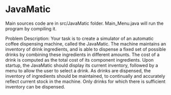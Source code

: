 # JavaMatic
Main sources code are in src/JavaMatic folder.
Main_Menu.java will run the program by compiling it.

Problem Description:
Your task is to create a simulator of an automatic coffee dispensing machine, called the JavaMatic.
The machine maintains an inventory of drink ingredients, and is able to dispense a fixed set of possible drinks by combining these ingredients in different amounts. The cost of a drink is computed as the total cost of its component ingredients.
Upon startup, the JavaMatic should display its current inventory, followed by a menu to allow the user to select a drink. As drinks are dispensed, the inventory of ingredients should be maintained, to continually and accurately reflect current stock in the machine. Only drinks for which there is sufficient inventory can be dispensed.
